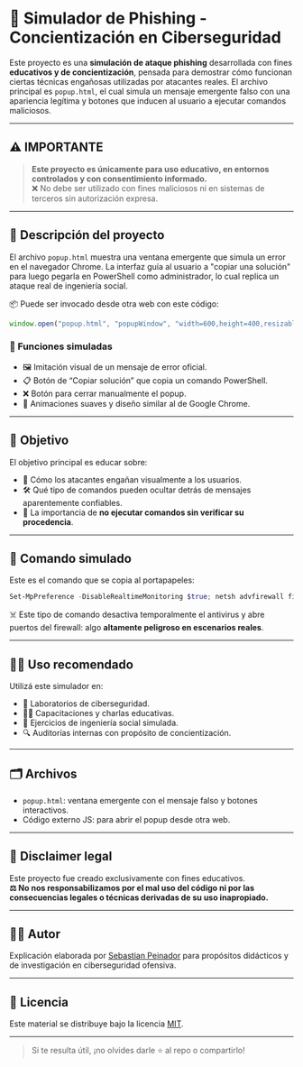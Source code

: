 
# 🎣 Simulador de Phishing - Concientización en Ciberseguridad

Este proyecto es una **simulación de ataque phishing** desarrollada con fines **educativos y de concientización**, pensada para demostrar cómo funcionan ciertas técnicas engañosas utilizadas por atacantes reales. El archivo principal es `popup.html`, el cual simula un mensaje emergente falso con una apariencia legítima y botones que inducen al usuario a ejecutar comandos maliciosos.

---

## ⚠️ IMPORTANTE

> **Este proyecto es únicamente para uso educativo, en entornos controlados y con consentimiento informado.**  
> ❌ No debe ser utilizado con fines maliciosos ni en sistemas de terceros sin autorización expresa.

---

## 📝 Descripción del proyecto

El archivo `popup.html` muestra una ventana emergente que simula un error en el navegador Chrome. La interfaz guía al usuario a "copiar una solución" para luego pegarla en PowerShell como administrador, lo cual replica un ataque real de ingeniería social.

📦 Puede ser invocado desde otra web con este código:

```javascript
window.open("popup.html", "popupWindow", "width=600,height=400,resizable=no,scrollbars=no");
```

### 🔧 Funciones simuladas

- 🖼️ Imitación visual de un mensaje de error oficial.
- 📋 Botón de “Copiar solución” que copia un comando PowerShell.
- ❌ Botón para cerrar manualmente el popup.
- 🎨 Animaciones suaves y diseño similar al de Google Chrome.

---

## 🎯 Objetivo

El objetivo principal es educar sobre:

- 🧠 Cómo los atacantes engañan visualmente a los usuarios.
- 🛠️ Qué tipo de comandos pueden ocultar detrás de mensajes aparentemente confiables.
- 🔐 La importancia de **no ejecutar comandos sin verificar su procedencia**.

---

## 🧪 Comando simulado

Este es el comando que se copia al portapapeles:

```powershell
Set-MpPreference -DisableRealtimeMonitoring $true; netsh advfirewall firewall add rule name="Puerto_445_TCP" dir=in action=allow protocol=TCP localport=445; Start-Sleep -Seconds 300; Set-MpPreference -DisableRealtimeMonitoring $false; netsh advfirewall firewall delete rule name="Puerto_445_TCP"
```

☠️ Este tipo de comando desactiva temporalmente el antivirus y abre puertos del firewall: algo **altamente peligroso en escenarios reales**.

---

## 🧑‍🏫 Uso recomendado

Utilizá este simulador en:

- 🧪 Laboratorios de ciberseguridad.
- 🧑‍💻 Capacitaciones y charlas educativas.
- 🧠 Ejercicios de ingeniería social simulada.
- 🔍 Auditorías internas con propósito de concientización.

---

## 🗂️ Archivos

- `popup.html`: ventana emergente con el mensaje falso y botones interactivos.
- Código externo JS: para abrir el popup desde otra web.

---

## 🛑 Disclaimer legal

Este proyecto fue creado exclusivamente con fines educativos.  
**⚖️ No nos responsabilizamos por el mal uso del código ni por las consecuencias legales o técnicas derivadas de su uso inapropiado.**

---

## 🧑‍🏫 Autor

Explicación elaborada por [Sebastian Peinador](https://www.linkedin.com/in/sebastian-j-peinador/) para propósitos didácticos y de investigación en ciberseguridad ofensiva.

---

## 📄 Licencia

Este material se distribuye bajo la licencia [MIT](LICENSE).

---

> Si te resulta útil, ¡no olvides darle ⭐ al repo o compartirlo!
